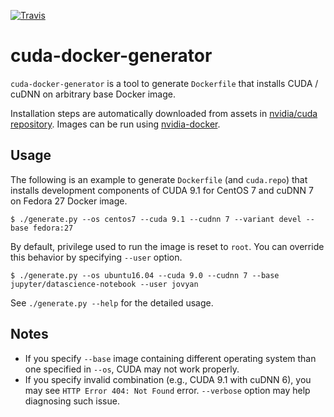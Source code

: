[![Travis](https://api.travis-ci.org/kmaehashi/cuda-docker-generator.svg?branch=master)](https://travis-ci.org/kmaehashi/cuda-docker-generator)

# cuda-docker-generator

`cuda-docker-generator` is a tool to generate `Dockerfile` that installs CUDA / cuDNN on arbitrary base Docker image.

Installation steps are automatically downloaded from assets in [nvidia/cuda repository](https://gitlab.com/nvidia/cuda/).
Images can be run using [nvidia-docker](https://github.com/NVIDIA/nvidia-docker).

## Usage

The following is an example to generate `Dockerfile` (and `cuda.repo`) that installs development components of CUDA 9.1 for CentOS 7 and cuDNN 7 on Fedora 27 Docker image.

```
$ ./generate.py --os centos7 --cuda 9.1 --cudnn 7 --variant devel --base fedora:27
```

By default, privilege used to run the image is reset to `root`.
You can override this behavior by specifying `--user` option.

```
$ ./generate.py --os ubuntu16.04 --cuda 9.0 --cudnn 7 --base jupyter/datascience-notebook --user jovyan
```

See `./generate.py --help` for the detailed usage.

## Notes

* If you specify `--base` image containing different operating system than one specified in `--os`, CUDA may not work properly.
* If you specify invalid combination (e.g., CUDA 9.1 with cuDNN 6), you may see `HTTP Error 404: Not Found` error.
  `--verbose` option may help diagnosing such issue.
